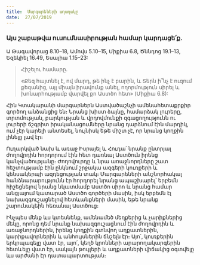 ```yaml
---
title:  Մարգարեների աղաղակը
date:  27/07/2019
---
```


### Այս շաբաթվա ուսումնասիրության համար կարդացե՛ք.
Ա Թագավորաց 8.10–18, Ամովս 5.10–15, Միքիա 6.8, Ծննդոց 19.1–13, Եզեկիել 16.49, Եսայիա 1.15–23:

> <p>Հիշելու համարը.<p>
> «Քեզ հայտնել է, ով մարդ, թե ինչ է բարին, և Տերն ի՞նչ է ուզում քեզանից, այլ միայն իրավունք անել, ողորմություն սիրել և խոնարհությամբ վարվել քո Աստծո հետ» (Միքիա 6.8):

Հին Կտակարանի մարգարներն Աստվածաշնչի ամենահետաքրքիր գործող անձանցից են։ Նրանց խիստ ձայնը, համարձակ լուրերը, տրտմության, բարկության և վրդովմունքի զգացողությունն ու լուրերի ճշգրիտ իրականացումները նրանց դարձնում էին մարդիկ, ում չէր կարելի անտեսել, նույնիսկ եթե միշտ չէ, որ նրանց կողքին լինելը լավ էր։

Ուղարկված նախ և առաջ Իսրայել և Հուդա՝ նրանք ընտրյալ ժողովրդին հորդորում էին հետ դառնալ Աստծուն իրենց կանչվածությանը։ Ժողովուրդը և նրա առաջնորդները շատ հեշտությամբ էին ընկնում շրջակա ազգերի կուռքերի և կենսակերպի ազդեցության տակ։ Մարգարեների անշնորհակալ հանձնարարությունն էր հորդորել նրանց ապաշխարել՝ երբեմն հիշեցնելով նրանց նկատմամբ Աստծո սիրո և նրանց համար անցյալում կատարած Աստծո գործերի մասին, իսկ երբեմն էլ նախազգուշացնելով հետևանքների մասին, եթե նրանք շարունակեին հեռանալ Աստծուց։

Ինչպես մենք ևս կտեսնենք, ամենամեծ մեղքերից և չարիքներից մեկը, որոնց դեմ նրանք նախազգուշացնում էին ժողովրդին և առաջնորդներին, իրենց կողքին գտնվող աղքատներին, կարիքավորներին և անհույսներին ճնշելն էր։ Այո՛, կուռքերին երկրպագելը վատ էր, այո՛, կեղծ կրոնների արարողակարգերին հետևելը վատ էր, սակայն թույլերի և աղքատների վիճակից օգտվելը ևս արժանի էր դատապարտության։